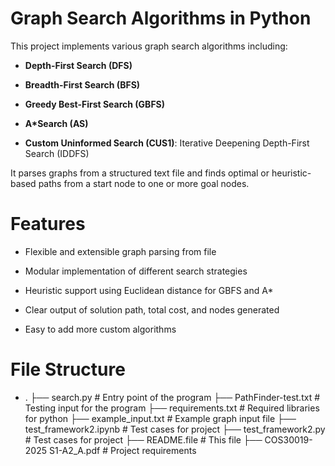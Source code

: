 # Graph Search Algorithms in Python
This project implements various graph search algorithms including:

* **Depth-First Search (DFS)**

* **Breadth-First Search (BFS)**

* **Greedy Best-First Search (GBFS)**

* **A*Search (AS)**

* **Custom Uninformed Search (CUS1)**: Iterative Deepening Depth-First Search (IDDFS)

It parses graphs from a structured text file and finds optimal or heuristic-based paths from a start node to one or more goal nodes.
# Features
* Flexible and extensible graph parsing from file

* Modular implementation of different search strategies

* Heuristic support using Euclidean distance for GBFS and A*

* Clear output of solution path, total cost, and nodes generated

* Easy to add more custom algorithms
# File Structure
* .
├── search.py                  # Entry point of the program
├── PathFinder-test.txt        # Testing input for the program
├── requirements.txt           # Required libraries for python
├── example_input.txt          # Example graph input file
├── test_framework2.ipynb      # Test cases for project
├── test_framework2.py         # Test cases for project
├── README.file                # This file
├── COS30019-2025 S1-A2_A.pdf  # Project requirements




